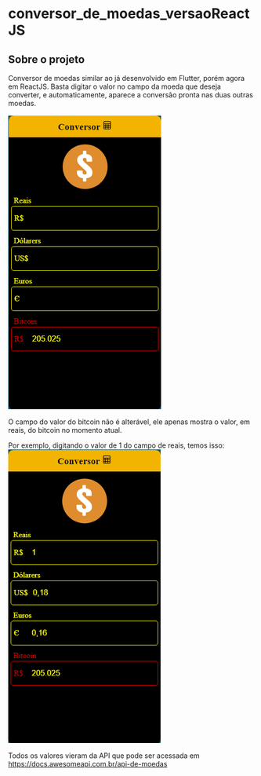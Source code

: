 # conversor_de_moedas_versaoReactJS

<h2>Sobre o projeto</h2>
Conversor de moedas similar ao já desenvolvido em Flutter, porém agora em ReactJS. 
Basta digitar o valor no campo da moeda que deseja converter, e automaticamente, aparece a conversão pronta nas duas outras moedas.<br><br>
<img src="imgs-readme/empty_fields.png" >

O campo do valor do bitcoin não é alterável, ele apenas mostra o valor, em reais, do bitcoin no momento atual.<br>

Por exemplo, digitando o valor de 1 do campo de reais, temos isso:<br>
<img src="imgs-readme/escrevendo 1 real.png" >

Todos os valores vieram da API que pode ser acessada em https://docs.awesomeapi.com.br/api-de-moedas
